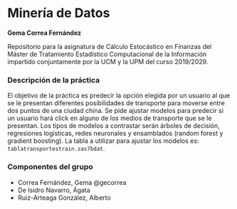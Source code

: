 # Minería de Datos

**Gema Correa Fernández**

Repositorio para la asignatura de Cálculo Estocástico en Finanzas del Máster de Tratamiento Estadístico Computacional de la Información impartido conjuntamente por la UCM y la UPM del curso 2019/2029.

### Descripción de la práctica

El objetivo de la práctica es predecir la opción elegida por un usuario al que se le presentan diferentes posibilidades de transporte para moverse entre dos puntos de una ciudad china. Se pide ajustar modelos para predecir si un usuario hará click en alguno de los medios de transporte que se le presentan. Los tipos de modelos a contrastar serán árboles de decisión, regresiones logísticas, redes neuronales y ensamblados (random forest y gradient boosting). La tabla a utilizar para ajustar los modelos es: `tablatransportestrain.sas7bdat`.

### Componentes del grupo

- Correa Fernández, Gema @gecorrea
- De Isidro Navarro, Ágata
- Ruiz-Arteaga González, Alberto

